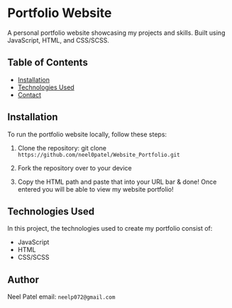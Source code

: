 # Portfolio Website

A personal portfolio website showcasing my projects and skills. Built using JavaScript, HTML, and CSS/SCSS.

## Table of Contents

- [Installation](#installation)
- [Technologies Used](#technologies-used)
- [Contact](#contact)

## Installation

To run the portfolio website locally, follow these steps:

1. Clone the repository:
   git clone `https://github.com/neel0patel/Website_Portfolio.git`

2. Fork the repository over to your device

3. Copy the HTML path and paste that into your URL bar & done! Once entered you will be able to view my website portfolio!

## Technologies Used

In this project, the technologies used to create my portfolio consist of:

- JavaScript
- HTML
- CSS/SCSS

## Author

Neel Patel
email: `neelp072@gmail.com`
